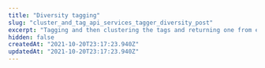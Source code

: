 ```yaml
---
title: "Diversity tagging"
slug: "cluster_and_tag_api_services_tagger_diversity_post"
excerpt: "Tagging and then clustering the tags and returning one from each cluster (starting from the closest tag)"
hidden: false
createdAt: "2021-10-20T23:17:23.940Z"
updatedAt: "2021-10-20T23:17:23.940Z"
---
```


